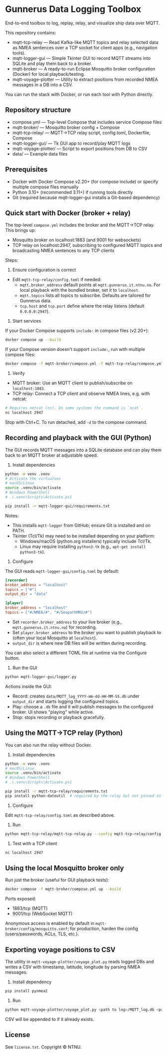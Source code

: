 # Gunnerus Data Logging Toolbox

End-to-end toolbox to log, replay, relay, and visualize ship data over MQTT.

This repository contains:

- mqtt-tcp-relay — Read Kafka-like MQTT topics and relay selected data as NMEA sentences over a TCP socket for client apps (e.g., navigation tools).
- mqtt-logger-gui — Simple Tkinter GUI to record MQTT streams into SQLite and play them back to a broker.
- mqtt-broker — A ready-to-run Eclipse Mosquitto broker configuration (Docker) for local playback/testing.
- mqtt-voyage-plotter — Utility to extract positions from recorded NMEA messages in a DB into a CSV.

You can run the stack with Docker, or run each tool with Python directly.

## Repository structure

- compose.yml — Top-level Compose that includes service Compose files
- mqtt-broker/ — Mosquitto broker config + Compose
- mqtt-tcp-relay/ — MQTT→TCP relay script, config.toml, Dockerfile, Compose
- mqtt-logger-gui/ — Tk GUI app to record/play MQTT logs
- mqtt-voyage-plotter/ — Script to export positions from DB to CSV
- data/ — Example data files

## Prerequisites

- Docker with Docker Compose v2.20+ (for compose include) or specify multiple compose files manually
- Python 3.10+ (recommended 3.11+) if running tools directly
- Git (required because mqtt-logger-gui installs a Git-based dependency)

## Quick start with Docker (broker + relay)

The top-level `compose.yml` includes the broker and the MQTT→TCP relay. This brings up:

- Mosquitto broker on localhost:1883 (and 9001 for websockets)
- TCP relay on localhost:2947, subscribing to configured MQTT topics and broadcasting NMEA sentences to any TCP clients

Steps:

1) Ensure configuration is correct

- Edit `mqtt-tcp-relay/config.toml` if needed:
  - `mqtt.broker_address` default points at `mqtt.gunnerus.it.ntnu.no`. For local playback with the bundled broker, set it to `localhost`.
  - `mqtt.topics` lists all topics to subscribe. Defaults are tailored for Gunnerus data.
  - `tcp.host` and `tcp.port` define where the relay listens (default `0.0.0.0:2947`).

1) Start services

If your Docker Compose supports `include:` in compose files (v2.20+):

```bash
docker compose up --build
```

If your Compose version doesn't support `include:`, run with multiple compose files:

```bash
docker compose -f mqtt-broker/compose.yml -f mqtt-tcp-relay/compose.yml up --build
```

1) Verify

- MQTT broker: Use an MQTT client to publish/subscribe on `localhost:1883`.
- TCP relay: Connect a TCP client and observe NMEA lines, e.g. with netcat:

```bash
# Requires netcat (nc). On some systems the command is `ncat`.
nc localhost 2947
```

Stop with Ctrl+C. To run detached, add `-d` to the compose command.

## Recording and playback with the GUI (Python)

The GUI records MQTT messages into a SQLite database and can play them back to an MQTT broker at adjustable speed.

1) Install dependencies

```bash
python -m venv .venv
# Activate the virtualenv
# macOS/Linux
source .venv/bin/activate
# Windows PowerShell
# .\.venv\Scripts\Activate.ps1

pip install -r mqtt-logger-gui/requirements.txt
```

Notes:

- This installs `mqtt-logger` from GitHub; ensure Git is installed and on PATH.
- Tkinter (Tcl/Tk) may need to be installed depending on your platform:
  - Windows/macOS (python.org installers) typically include Tcl/Tk.
  - Linux may require installing `python3-tk` (e.g., `apt-get install python3-tk`).

1) Configure

The GUI reads `mqtt-logger-gui/config.toml` by default:

```toml
[recorder]
broker_address = "localhost"
topics = ["#"]
output_dir = "data"

[player]
broker_address = "localhost"
topics = ["#/NMEA/#", "#/SeapathMRU/#"]
```

- Set `recorder.broker_address` to your live broker (e.g., `mqtt.gunnerus.it.ntnu.no`) for recording.
- Set `player.broker_address` to the broker you want to publish playback to (often your local Mosquitto at `localhost`).
- `output_dir` is where new DB files will be written during recording.

You can also select a different TOML file at runtime via the Configure button.

1) Run the GUI

```bash
python mqtt-logger-gui/logger.py
```

Actions inside the GUI:

- Record: creates `data/MQTT_log_YYYY-mm-dd-HH-MM-SS.db` under `output_dir` and starts logging the configured topics.
- Play: choose a `.db` file and it will publish messages to the configured broker. UI shows "playing" while active.
- Stop: stops recording or playback gracefully.

## Using the MQTT→TCP relay (Python)

You can also run the relay without Docker.

1) Install dependencies

```bash
python -m venv .venv
# macOS/Linux
source .venv/bin/activate
# Windows PowerShell
# .\.venv\Scripts\Activate.ps1

pip install -r mqtt-tcp-relay/requirements.txt
pip install python-dateutil  # required by the relay but not pinned in the file
```

1) Configure

Edit `mqtt-tcp-relay/config.toml` as described above.

1) Run

```bash
python mqtt-tcp-relay/mqtt-tcp-relay.py --config mqtt-tcp-relay/config.toml
```

1) Test with a TCP client

```bash
nc localhost 2947
```

## Using the local Mosquitto broker only

Run just the broker (useful for GUI playback tests):

```bash
docker compose -f mqtt-broker/compose.yml up --build
```

Ports exposed:

- 1883/tcp (MQTT)
- 9001/tcp (WebSocket MQTT)

Anonymous access is enabled by default in `mqtt-broker/config/mosquitto.conf`; for production, harden the config (users/passwords, ACLs, TLS, etc.).

## Exporting voyage positions to CSV

The utility in `mqtt-voyage-plotter/voyage_plot.py` reads logged DBs and writes a CSV with timestamp, latitude, longitude by parsing NMEA messages.

1) Install dependency

```bash
pip install pynmea2
```

1) Run

```bash
python mqtt-voyage-plotter/voyage_plot.py <path to log>/MQTT_log.db <path to output>/output.csv
```

CSV will be appended to if it already exists.

## License

See `license.txt`. Copyright © NTNU.
